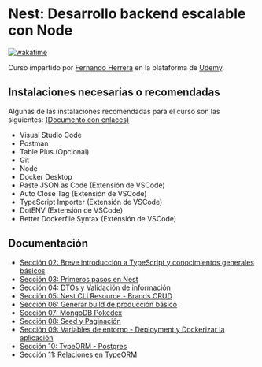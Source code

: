 # Nest: Desarrollo backend escalable con Node

[![wakatime](https://wakatime.com/badge/user/8ef73281-6d0a-4758-af11-fd880ca3009c/project/728d7a26-a393-49f1-8c75-afb54478087a.svg?style=for-the-badge)](https://wakatime.com/badge/user/8ef73281-6d0a-4758-af11-fd880ca3009c/project/728d7a26-a393-49f1-8c75-afb54478087a)

Curso impartido por [Fernando Herrera](https://fernando-herrera.com/#/) en la plataforma de [Udemy](https://www.udemy.com/course/nest-framework/).

## Instalaciones necesarias o recomendadas

Algunas de las instalaciones recomendadas para el curso son las siguientes: [(Documento con enlaces)](https://gist.github.com/Klerith/c0ef4f48d986e2cf3308bb54fff84ea5)

- Visual Studio Code
- Postman
- Table Plus (Opcional)
- Git
- Node
- Docker Desktop
- Paste JSON as Code (Extensión de VSCode)
- Auto Close Tag (Extensión de VSCode)
- TypeScript Importer (Extensión de VSCode)
- DotENV (Extensión de VSCode)
- Better Dockerfile Syntax (Extensión de VSCode)

## Documentación

- [Sección 02: Breve introducción a TypeScript y conocimientos generales básicos](./02-Introduccion_TypeScript/README.md)
- [Sección 03: Primeros pasos en Nest](./03-Primes_pasos_Nest/README.md)
- [Sección 04: DTOs y Validación de información](./04-DTOs_Validacion_informacion/README.md)
- [Sección 05: Nest CLI Resource - Brands CRUD](./05-Nest_CLI_Resource_Brands_CRUD/README.md)
- [Sección 06: Generar build de producción básico](./06-Generar_build_produccion_basico/README.md)
- [Sección 07: MongoDB Pokedex](./07_MongoDB_Pokedex/README.md)
- [Sección 08: Seed y Paginación](./08_Seed_Paginacion/README.md)
- [Sección 09: Variables de entorno - Deployment y Dockerizar la aplicación](./09_Variables_Entorno_Deployment_Dockerizar/README.md)
- [Sección 10: TypeORM - Postgres](./10_TypeORM_Postgres/README.md)
- [Sección 11: Relaciones en TypeORM](./11_Relaciones_TypeORM/README.md)
